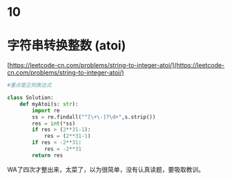 # 10


# 字符串转换整数 (atoi)

[https://leetcode-cn.com/problems/string-to-integer-atoi/](https://leetcode-cn.com/problems/string-to-integer-atoi/)

```python
#重点是正则表达式

class Solution:
    def myAtoi(s: str):
        import re
        ss = re.findall("^[\+\-]?\d+",s.strip())
        res = int(*ss)
        if res > (2**31-1):
            res = (2**31-1)
        if res < -2**31:
            res = -2**31
        return res
```

WA了四次才整出来，太菜了，以为很简单，没有认真读题，要吸取教训。


